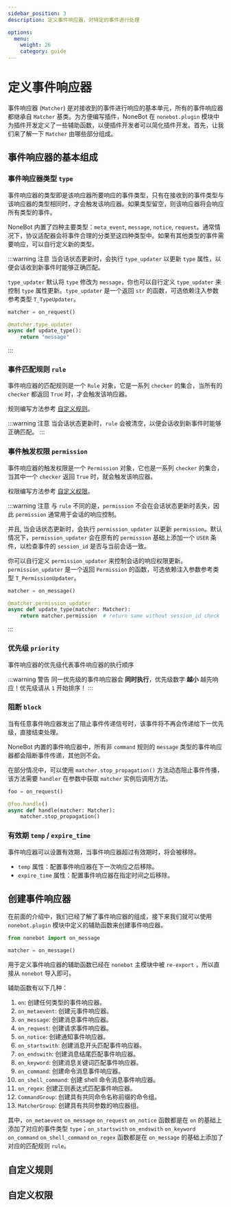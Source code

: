 ```yaml
---
sidebar_position: 3
description: 定义事件响应器，对特定的事件进行处理

options:
  menu:
    weight: 26
    category: guide
---
```


# 定义事件响应器

事件响应器 (`Matcher`) 是对接收到的事件进行响应的基本单元，所有的事件响应器都继承自 `Matcher` 基类。为方便编写插件，NoneBot 在 `nonebot.plugin` 模块中为插件开发定义了一些辅助函数，以便插件开发者可以简化插件开发。首先，让我们来了解一下 `Matcher` 由哪些部分组成。

## 事件响应器的基本组成

### 事件响应器类型 `type`

事件响应器的类型即是该响应器所要响应的事件类型，只有在接收到的事件类型与该响应器的类型相同时，才会触发该响应器。如果类型留空，则该响应器将会响应所有类型的事件。

NoneBot 内置了四种主要类型：`meta_event`, `message`, `notice`, `request`。通常情况下，协议适配器会将事件合理的分类至这四种类型中。如果有其他类型的事件需要响应，可以自行定义新的类型。

<!-- TODO: move session updater to advanced -->

:::warning 注意
当会话状态更新时，会执行 `type_updater` 以更新 `type` 属性，以便会话收到新事件时能够正确匹配。

`type_updater` 默认将 `type` 修改为 `message`，你也可以自行定义 `type_updater` 来控制 `type` 属性更新。`type_updater` 是一个返回 `str` 的函数，可选依赖注入参数参考类型 `T_TypeUpdater`。

```python {3-5}
matcher = on_request()

@matcher.type_updater
async def update_type():
    return "message"
```

:::

### 事件匹配规则 `rule`

事件响应器的匹配规则是一个 `Rule` 对象，它是一系列 `checker` 的集合，当所有的 `checker` 都返回 `True` 时，才会触发该响应器。

规则编写方法参考 [自定义规则](#自定义规则)。

:::warning 注意
当会话状态更新时，`rule` 会被清空，以便会话收到新事件时能够正确匹配。
:::

### 事件触发权限 `permission`

事件响应器的触发权限是一个 `Permission` 对象，它也是一系列 `checker` 的集合，当其中一个 `checker` 返回 `True` 时，就会触发该响应器。

权限编写方法参考 [自定义权限](#自定义权限)。

:::warning 注意
与 `rule` 不同的是，`permission` 不会在会话状态更新时丢失，因此 `permission` 通常用于会话的响应控制。

并且, 当会话状态更新时，会执行 `permission_updater` 以更新 `permission`。默认情况下，`permission_updater` 会在原有的 `permission` 基础上添加一个 `USER` 条件，以检查事件的 `session_id` 是否与当前会话一致。

你可以自行定义 `permission_updater` 来控制会话的响应权限更新。`permission_updater` 是一个返回 `Permission` 的函数，可选依赖注入参数参考类型 `T_PermissionUpdater`。

```python {3-5}
matcher = on_message()

@matcher.permission_updater
async def update_type(matcher: Matcher):
    return matcher.permission  # return same without session_id check
```

:::

### 优先级 `priority`

事件响应器的优先级代表事件响应器的执行顺序

:::warning 警告
同一优先级的事件响应器会 **同时执行**，优先级数字 **越小** 越先响应！优先级请从 `1` 开始排序！
:::

### 阻断 `block`

当有任意事件响应器发出了阻止事件传递信号时，该事件将不再会传递给下一优先级，直接结束处理。

NoneBot 内置的事件响应器中，所有非 `command` 规则的 `message` 类型的事件响应器都会阻断事件传递，其他则不会。

在部分情况中，可以使用 `matcher.stop_propagation()` 方法动态阻止事件传播，该方法需要 `handler` 在参数中获取 `matcher` 实例后调用方法。

```python {5}
foo = on_request()

@foo.handle()
async def handle(matcher: Matcher):
    matcher.stop_propagation()
```

### 有效期 `temp` / `expire_time`

事件响应器可以设置有效期，当事件响应器超过有效期时，将会被移除。

- `temp` 属性：配置事件响应器在下一次响应之后移除。
- `expire_time` 属性：配置事件响应器在指定时间之后移除。

## 创建事件响应器

在前面的介绍中，我们已经了解了事件响应器的组成，接下来我们就可以使用 `nonebot.plugin` 模块中定义的辅助函数来创建事件响应器。

```python {3}
from nonebot import on_message

matcher = on_message()
```

用于定义事件响应器的辅助函数已经在 `nonebot` 主模块中被 `re-export` ，所以直接从 `nonebot` 导入即可。

辅助函数有以下几种：

1. `on`: 创建任何类型的事件响应器。
2. `on_metaevent`: 创建元事件响应器。
3. `on_message`: 创建消息事件响应器。
4. `on_request`: 创建请求事件响应器。
5. `on_notice`: 创建通知事件响应器。
6. `on_startswith`: 创建消息开头匹配事件响应器。
7. `on_endswith`: 创建消息结尾匹配事件响应器。
8. `on_keyword`: 创建消息关键词匹配事件响应器。
9. `on_command`: 创建命令消息事件响应器。
10. `on_shell_command`: 创建 shell 命令消息事件响应器。
11. `on_regex`: 创建正则表达式匹配事件响应器。
12. `CommandGroup`: 创建具有共同命令名称前缀的命令组。
13. `MatcherGroup`: 创建具有共同参数的响应器组。

其中，`on_metaevent` `on_message` `on_request` `on_notice` 函数都是在 `on` 的基础上添加了对应的事件类型 `type`；`on_startswith` `on_endswith` `on_keyword` `on_command` `on_shell_command` `on_regex` 函数都是在 `on_message` 的基础上添加了对应的匹配规则 `rule`。

## 自定义规则

<!-- TODO -->

## 自定义权限
